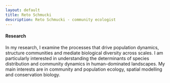 ```yaml
---
layout: default
title: Reto Schmucki
description: Reto Schmucki - community ecologist
---
```


#### Research

In my research, I examine the processes that drive population dynamics, structure communities and mediate biological diversity across scales. I am particularly interested in understanding the determinants of species distribution and community dynamics in human-dominated landscapes. My main interests are in community and population ecology, spatial modelling and conservation biology.
